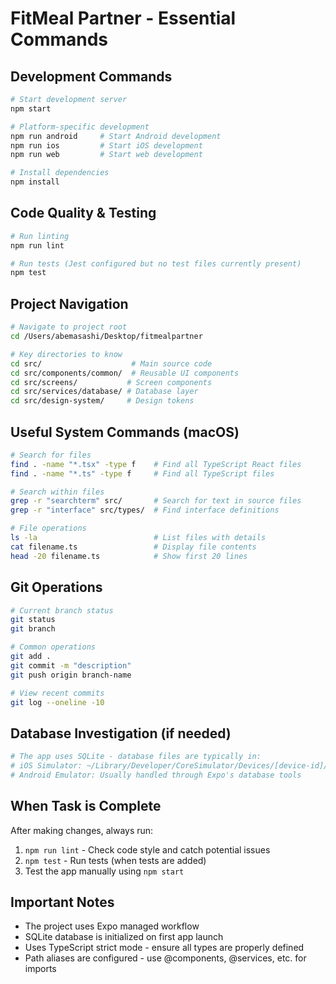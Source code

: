 # FitMeal Partner - Essential Commands

## Development Commands
```bash
# Start development server
npm start

# Platform-specific development
npm run android     # Start Android development
npm run ios         # Start iOS development  
npm run web         # Start web development

# Install dependencies
npm install
```

## Code Quality & Testing
```bash
# Run linting
npm run lint

# Run tests (Jest configured but no test files currently present)
npm test
```

## Project Navigation
```bash
# Navigate to project root
cd /Users/abemasashi/Desktop/fitmealpartner

# Key directories to know
cd src/                    # Main source code
cd src/components/common/  # Reusable UI components
cd src/screens/           # Screen components
cd src/services/database/ # Database layer
cd src/design-system/     # Design tokens
```

## Useful System Commands (macOS)
```bash
# Search for files
find . -name "*.tsx" -type f    # Find all TypeScript React files
find . -name "*.ts" -type f     # Find all TypeScript files

# Search within files  
grep -r "searchterm" src/       # Search for text in source files
grep -r "interface" src/types/  # Find interface definitions

# File operations
ls -la                          # List files with details
cat filename.ts                 # Display file contents
head -20 filename.ts            # Show first 20 lines
```

## Git Operations
```bash
# Current branch status
git status
git branch

# Common operations
git add .
git commit -m "description"
git push origin branch-name

# View recent commits
git log --oneline -10
```

## Database Investigation (if needed)
```bash
# The app uses SQLite - database files are typically in:
# iOS Simulator: ~/Library/Developer/CoreSimulator/Devices/[device-id]/data/Containers/Data/Application/[app-id]/Documents/
# Android Emulator: Usually handled through Expo's database tools
```

## When Task is Complete
After making changes, always run:
1. `npm run lint` - Check code style and catch potential issues
2. `npm test` - Run tests (when tests are added)
3. Test the app manually using `npm start`

## Important Notes
- The project uses Expo managed workflow
- SQLite database is initialized on first app launch
- Uses TypeScript strict mode - ensure all types are properly defined
- Path aliases are configured - use @components, @services, etc. for imports